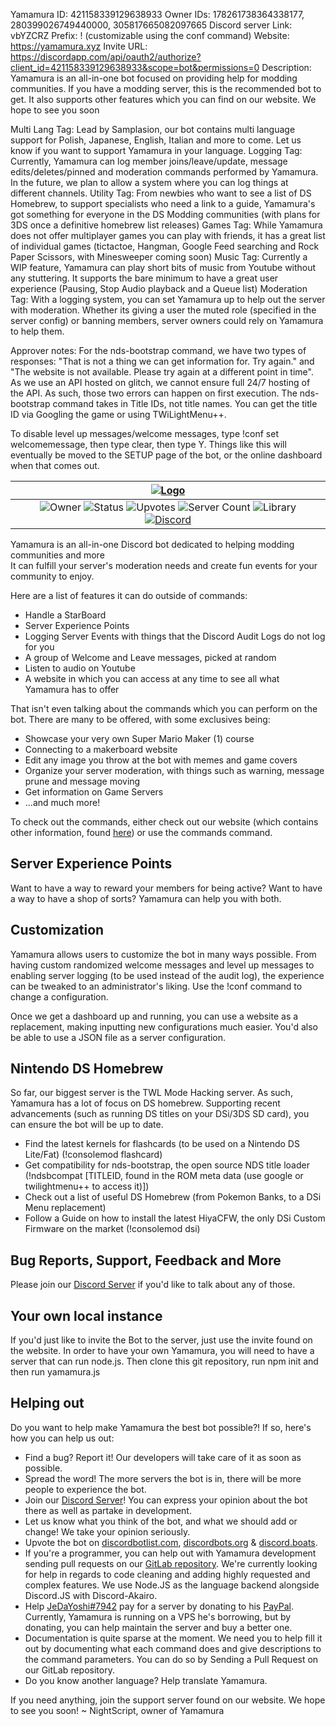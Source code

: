 Yamamura ID: 421158339129638933
Owner IDs: 178261738364338177, 280399026749440000, 305817665082097665
Discord server Link: vbYZCRZ
Prefix: ! (customizable using the conf command)
Website: https://yamamura.xyz
Invite URL: https://discordapp.com/api/oauth2/authorize?client_id=421158339129638933&scope=bot&permissions=0
Description: Yamamura is an all-in-one bot focused on providing help for modding communities. If you have a modding server, this is the recommended bot to get. It also supports other features which you can find on our website. We hope to see you soon

Multi Lang Tag: Lead by Samplasion, our bot contains multi language support for Polish, Japanese, English, Italian and more to come. Let us know if you want to support Yamamura in your language.
Logging Tag: Currently, Yamamura can log member joins/leave/update, message edits/deletes/pinned and moderation commands performed by Yamamura. In the future, we plan to allow a system where you can log things at different channels.
Utility Tag: From newbies who want to see a list of DS Homebrew, to support specialists who need a link to a guide, Yamamura's got something for everyone in the DS Modding communities (with plans for 3DS once a definitive homebrew list releases)
Games Tag: While Yamamura does not offer multiplayer games you can play with friends, it has a great list of individual games (tictactoe, Hangman, Google Feed searching and Rock Paper Scissors, with Minesweeper coming soon)
Music Tag: Currently a WIP feature, Yamamura can play short bits of music from Youtube without any stuttering. It supports the bare minimum to have a great user experience (Pausing, Stop Audio playback and a Queue list)
Moderation Tag: With a logging system, you can set Yamamura up to help out the server with moderation. Whether its giving a user the muted role (specified in the server config) or banning members, server owners could rely on Yamamura to help them.


Approver notes: For the nds-bootstrap command, we have two types of responses: "That is not a thing we can get information for. Try again." and "The website is not available. Please try again at a different point in time". As we use an API hosted on glitch, we cannot ensure full 24/7 hosting of the API. As such, those two errors can happen on first execution. The nds-bootstrap command takes in Title IDs, not title names. You can get the title ID via Googling the game or using TWiLightMenu++.

To disable level up messages/welcome messages, type !conf set welcomemessage, then type clear, then type Y. Things like this will eventually be moved to the SETUP page of the bot, or the online dashboard when that comes out.






|                                                                                                                                                                                                                                                                        [![Logo](https://yamamura.xyz/logo.png "Yamamura")](https://yamamura.xyz)                                                                                                                                                                                                                                                                                     |
|:------------------------------------------------------------------------------------------------------------------------------------------------------------------------------------------------------------------------------------------------------------------------------------------------------------------------------------------------------------------------------------------------------------------------------------------------------------------------------------------------------------------------------------------------------------------------------------------------------------------------------------------:|
|![Owner](https://discordbots.org/api/widget/owner/421158339129638933.svg "NightScript - Yamamura Owner") ![Status](https://discordbots.org/api/widget/status/421158339129638933.svg "Bot Status") ![Upvotes](https://discordbots.org/api/widget/upvotes/421158339129638933.svg "Bot Upvotes") ![Server Count](https://discordbots.org/api/widget/servers/421158339129638933.svg "The amount of servers the bot is in") ![Library](https://discordbots.org/api/widget/lib/421158339129638933.svg "The language the bot is coded in") [![Discord](https://img.shields.io/discord/484464227067887645.svg "Chat")](https://discord.gg/vbYZCRZ)|

Yamamura is an all-in-one Discord bot dedicated to helping modding communities and more     
It can fulfill your server's moderation needs and create fun events for your community to enjoy.

Here are a list of features it can do outside of commands:

- Handle a StarBoard
- Server Experience Points
- Logging Server Events with things that the Discord Audit Logs do not log for you
- A group of Welcome and Leave messages, picked at random
- Listen to audio on Youtube
- A website in which you can access at any time to see all what Yamamura has to offer

That isn't even talking about the commands which you can perform on the bot. There are many to be offered, with some exclusives being:

- Showcase your very own Super Mario Maker (1) course
- Connecting to a makerboard website
- Edit any image you throw at the bot with memes and game covers
- Organize your server moderation, with things such as warning, message prune and message moving
- Get information on Game Servers
- ...and much more!

To check out the commands, either check out our website (which contains other information, found [here](https://yamamura.xyz/)) or use the commands command.

## Server Experience Points

Want to have a way to reward your members for being active? Want to have a way to have a shop of sorts? Yamamura can help you with both.


## Customization

Yamamura allows users to customize the bot in many ways possible. From having custom randomized welcome messages and level up messages to enabling server logging (to be used instead of the audit log), the experience can be tweaked to an administrator's liking. Use the !conf command to change a configuration.

Once we get a dashboard up and running, you can use a website as a replacement, making inputting new configurations much easier. You'd also be able to use a JSON file as a server configuration.

## Nintendo DS Homebrew

So far, our biggest server is the TWL Mode Hacking server. As such, Yamamura has a lot of focus on DS homebrew. Supporting recent advancements (such as running DS titles on your DSi/3DS SD card), you can ensure the bot will be up to date.

- Find the latest kernels for flashcards (to be used on a Nintendo DS Lite/Fat) (!consolemod flashcard)
- Get compatibility for nds-bootstrap, the open source NDS title loader (!ndsbcompat [TITLEID, found in the ROM meta data (use google or twilightmenu++ to access it)])
- Check out a list of useful DS Homebrew (from Pokemon Banks, to a DSi Menu replacement)
- Follow a Guide on how to install the latest HiyaCFW, the only DSi Custom Firmware on the market (!consolemod dsi)



## Bug Reports, Support, Feedback and More

Please join our [Discord Server](https://discord.gg/vbYZCRZ) if you'd like to talk about any of those.

## Your own local instance

If you'd just like to invite the Bot to the server, just use the invite found on the website.
In order to have your own Yamamura, you will need to have a server that can run node.js. Then clone this git repository, run npm init and then run yamamura.js

## Helping out

Do you want to help make Yamamura the best bot possible?!
If so, here's how you can help us out:

- Find a bug? Report it! Our developers will take care of it as soon as possible.
- Spread the word! The more servers the bot is in, there will be more people to experience the bot.
- Join our [Discord Server](https://discord.gg/vbYZCRZ)! You can express your opinion about the bot there as well as partake in development.
- Let us know what you think of the bot, and what we should add or change! We take your opinion seriously.
- Upvote the bot on [discordbotlist.com](https://discordbotlist.com/bots/421158339129638933), [discordbots.org](https://discordbots.org/bot/421158339129638933) & [discord.boats](https://discord.boats/bot/421158339129638933).
- If you're a programmer, you can help out with Yamamura development sending pull requests on our [GitLab repository](https://gitlab.com/Samplasion/yamamura-discord-bot). We're currently looking for help in regards to code cleaning and adding highly requested and complex features. We use Node.JS as the language backend alongside Discord.JS with Discord-Akairo.
- Help [JeDaYoshi#7942](https://jedayoshi.com) pay for a server by donating to his [PayPal](https://paypal.me/Naydire). Currently, Yamamura is running on a VPS he's borrowing, but by donating, you can help maintain the server and buy a better one.
- Documentation is quite sparse at the moment. We need you to help fill it out by documenting what each command does and give descriptions to the command parameters. You can do so by Sending a Pull Request on our GitLab repository.
- Do you know another language? Help translate Yamamura.

If you need anything, join the support server found on our website. We hope to see you soon!
~ NightScript, owner of Yamamura
